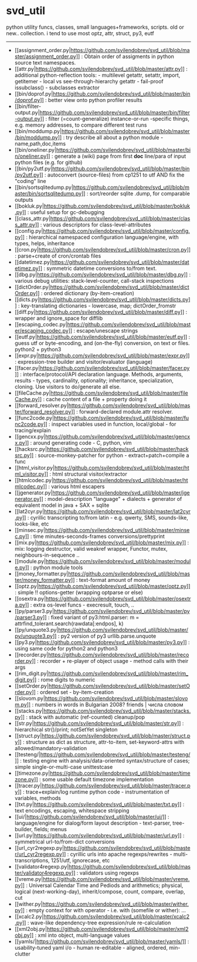 svd_util
========

python utility funcs, classes, small languages+frameworks, scripts. 
old or new.. collection.
i tend to use most optz, attr, struct, py3, eutf

--------
* [[assignment_order.py|https://github.com/svilendobrev/svd_util/blob/master/assignment_order.py]] : Obtain order of assigments in python source text namespaces.
* [[attr.py|https://github.com/svilendobrev/svd_util/blob/master/attr.py]] : additional python-reflection tools: - multilevel getattr, setattr, import, getitemer - local vs see-through-hierarchy getattr - fail-proof issubclass() - subclasses extractor
* [[bin/doprof.py|https://github.com/svilendobrev/svd_util/blob/master/bin/doprof.py]] : better view onto python profiler results
* [[bin/filter-output.py|https://github.com/svilendobrev/svd_util/blob/master/bin/filter-output.py]] : filter (=count-generalize) instance-or-run -specific things, e.g. memory addresses, to compare different test runs
* [[bin/moddump.py|https://github.com/svilendobrev/svd_util/blob/master/bin/moddump.py]] : try describe all about a python module - name,path,doc,items
* [[bin/oneliner.py|https://github.com/svilendobrev/svd_util/blob/master/bin/oneliner.py]] : generate a (wiki) page from first __doc__ line/para of input python files (e.g. for github)
* [[bin/py2utf.py|https://github.com/svilendobrev/svd_util/blob/master/bin/py2utf.py]] : autoconvert (source-files) from cp1251 to utf AND fix the "coding" line
* [[bin/sortsqlitedump.py|https://github.com/svilendobrev/svd_util/blob/master/bin/sortsqlitedump.py]] : sort/reorder sqlite .dump, for comparable outputs
* [[bokluk.py|https://github.com/svilendobrev/svd_util/blob/master/bokluk.py]] : useful setup for gc-debugging
* [[class_attr.py|https://github.com/svilendobrev/svd_util/blob/master/class_attr.py]] : various descriptors for class-level-attributes
* [[config.py|https://github.com/svilendobrev/svd_util/blob/master/config.py]] : hierarchical namespaced configuration language/engine, with types, helps, inheritance
* [[cron.py|https://github.com/svilendobrev/svd_util/blob/master/cron.py]] : parse+create of cron/crontab files
* [[datetimez.py|https://github.com/svilendobrev/svd_util/blob/master/datetimez.py]] : symmetric datetime conversions to/from text.
* [[dbg.py|https://github.com/svilendobrev/svd_util/blob/master/dbg.py]] : various debug utilities: stack-level-counter, call-stack inspections
* [[dictOrder.py|https://github.com/svilendobrev/svd_util/blob/master/dictOrder.py]] : ordered dictionary (by-item-creation)
* [[dicts.py|https://github.com/svilendobrev/svd_util/blob/master/dicts.py]] : key-translating dictionaries - lowercase, map; dictOrder_fromstr
* [[diff.py|https://github.com/svilendobrev/svd_util/blob/master/diff.py]] : wrapper and ignore_space for difflib
* [[escaping_codec.py|https://github.com/svilendobrev/svd_util/blob/master/escaping_codec.py]] : escape/unescape strings
* [[eutf.py|https://github.com/svilendobrev/svd_util/blob/master/eutf.py]] : guess utf or byte-encoding, and (on-the-fly) conversion, on text or files. python2 + python3
* [[expr.py|https://github.com/svilendobrev/svd_util/blob/master/expr.py]] : expression-tree builder and visitor/evaluator (language)
* [[facer.py|https://github.com/svilendobrev/svd_util/blob/master/facer.py]] : interface/protocol/API declaration language. Methods, arguments, results - types, cardinality, optionality; inheritance, specialization, cloning. Use visitors to do/generate all else.
* [[fileCache.py|https://github.com/svilendobrev/svd_util/blob/master/fileCache.py]] : cache content of a file + property doing it
* [[forward_resolver.py|https://github.com/svilendobrev/svd_util/blob/master/forward_resolver.py]] : forward-declared module.attr resolver.
* [[func2code.py|https://github.com/svilendobrev/svd_util/blob/master/func2code.py]] : inspect variables used in function, local/global - for tracing/explain
* [[gencxx.py|https://github.com/svilendobrev/svd_util/blob/master/gencxx.py]] : around generating code - C, python, vim
* [[hacksrc.py|https://github.com/svilendobrev/svd_util/blob/master/hacksrc.py]] : source-monkey-patcher for python - extract+patch+compile a func
* [[html_visitor.py|https://github.com/svilendobrev/svd_util/blob/master/html_visitor.py]] : html structural visitor/extractor
* [[htmlcodec.py|https://github.com/svilendobrev/svd_util/blob/master/htmlcodec.py]] : various html escapers
* [[jgenerator.py|https://github.com/svilendobrev/svd_util/blob/master/jgenerator.py]] : model-description "language" + dialects + generator of equivalent model in java + SAX + sqlite
* [[lat2cyr.py|https://github.com/svilendobrev/svd_util/blob/master/lat2cyr.py]] : cyrillic transcripting to/from latin - e.g. qwerty, SMS, sounds-like, looks-like, etc
* [[minsec.py|https://github.com/svilendobrev/svd_util/blob/master/minsec.py]] : time minutes-seconds-frames conversions/prettyprint
* [[mix.py|https://github.com/svilendobrev/svd_util/blob/master/mix.py]] : mix: logging destructor, valid weakref wrapper, Functor, mutex, neighbours-in-sequence ..
* [[module.py|https://github.com/svilendobrev/svd_util/blob/master/module.py]] : python module tools
* [[money_formatter.py|https://github.com/svilendobrev/svd_util/blob/master/money_formatter.py]] : text-format amount of money
* [[optz.py|https://github.com/svilendobrev/svd_util/blob/master/optz.py]] : simple !! options-getter (wrapping optparse or else)
* [[osextra.py|https://github.com/svilendobrev/svd_util/blob/master/osextra.py]] : extra os-level funcs - execresult, touch, ..
* [[py/parser3.py|https://github.com/svilendobrev/svd_util/blob/master/py/parser3.py]] : fixed variant of py3:html.parser: m = attrfind_tolerant.search(rawdata[:endpos], k)
* [[py/unquote3.py|https://github.com/svilendobrev/svd_util/blob/master/py/unquote3.py]] : py2 version of py3 urllib.parse.unquote
* [[py3.py|https://github.com/svilendobrev/svd_util/blob/master/py3.py]] : using same code for python2 and python3
* [[recorder.py|https://github.com/svilendobrev/svd_util/blob/master/recorder.py]] : recorder + re-player of object usage - method calls with their args
* [[rim_digit.py|https://github.com/svilendobrev/svd_util/blob/master/rim_digit.py]] : rome digits to numeric
* [[setOrder.py|https://github.com/svilendobrev/svd_util/blob/master/setOrder.py]] : ordered set - by-item-creation
* [[slovom.py|https://github.com/svilendobrev/svd_util/blob/master/slovom.py]] : numbers in words in Bulgarian  2008? friends | числа словом
* [[stacks.py|https://github.com/svilendobrev/svd_util/blob/master/stacks.py]] : stack with automatic (ref-counted) cleanup/pop
* [[str.py|https://github.com/svilendobrev/svd_util/blob/master/str.py]] : hierarchical str()/print; notSetYet singleton
* [[struct.py|https://github.com/svilendobrev/svd_util/blob/master/struct.py]] : structure as dict as structure, attr-to-item, set-keyword-attrs with allowed/mandatory-validation
* [[testeng/|https://github.com/svilendobrev/svd_util/blob/master/testeng/]] : testing engine with analysis/data-oriented syntax/structure of cases; simple single-or-multi-case unittestcase
* [[timezone.py|https://github.com/svilendobrev/svd_util/blob/master/timezone.py]] : some usable default timezone implementation
* [[tracer.py|https://github.com/svilendobrev/svd_util/blob/master/tracer.py]] : trace+explain/log runtime python code - instrumentation of variables, methods
* [[txt.py|https://github.com/svilendobrev/svd_util/blob/master/txt.py]] : text encodings, escaping, whitespace stripping
* [[ui/|https://github.com/svilendobrev/svd_util/blob/master/ui/]] : language/engine for dialog/form layout description - text-parser, tree-builder, fields; menus
* [[url.py|https://github.com/svilendobrev/svd_util/blob/master/url.py]] : symmetrical url-to/from-dict conversions
* [[url_cyr2regexp.py|https://github.com/svilendobrev/svd_util/blob/master/url_cyr2regexp.py]] : cyrillic urls into apache regexps/rewrites - multi-transcriptions, 1251/utf, ignorecase, etc
* [[validator4regexp.py|https://github.com/svilendobrev/svd_util/blob/master/validator4regexp.py]] : validators using regexps
* [[vreme.py|https://github.com/svilendobrev/svd_util/blob/master/vreme.py]] : Universal Calendar Time and Pediods and arithmetics; physical, logical (next-working-day), inherit/compose, count, compare, overlap, cut
* [[wither.py|https://github.com/svilendobrev/svd_util/blob/master/wither.py]] : empty context for with operator - i.e. with (somefile or wither): ...
* [[xcalc2.py|https://github.com/svilendobrev/svd_util/blob/master/xcalc2.py]] : wave-like dependency-tree expression/rule re-calculation
* [[xml2obj.py|https://github.com/svilendobrev/svd_util/blob/master/xml2obj.py]] : xml into object, multi-language values
* [[yamls/|https://github.com/svilendobrev/svd_util/blob/master/yamls/]] : usability-tuned yaml i/o - human re-editable - aligned, ordered, min-clutter
